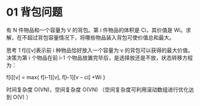 # 01 背包问题

有 N 件物品和一个容量为 V 的背包。第 i 件物品的体积是 Ci，其价值是 Wi。求解，在不超过背包容量情况下，将哪些物品装入背包可使价值总和最大。

思考
1
f[i][v]表示前 i 种物品恰好放入一个容量为 v 的背包可以获得的最大价值。决策为第 i 个物品在前 i-1 个物品放置完毕后，是选择放还是不放，状态转移方程为：

f[i][v] = max{ f[i-1][v], f[i-1][v – ci] +Wi }

时间复杂度 O(VN)，空间复杂度 O(VN) （空间复杂度可利用滚动数组进行优化达到 O(V) ）
